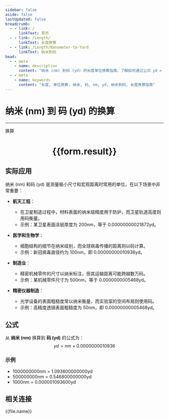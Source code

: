 ```yaml
---
sidebar: false
aside: false
lastUpdated: false
breadcrumb:
  - - link: /
      linkText: 首页
  - - link: /Length/
      linkText: 长度换算
  - - link: /Length/Nanometer-to-Yard
      linkText: 纳米到码
head:
  - - meta
    - name: description
      content: "纳米 (nm) 到码 (yd) 的长度单位换算指南。了解如何通过公式 yd = nm × 0.0000000010936 换算为码。"
  - - meta
    - name: keywords
      content: "长度, 单位换算, 纳米, 码, nm, yd, 纳米到码, 长度换算指南"
---
```

# 纳米 (nm) 到 码 (yd) 的换算
---
<script setup>
import { onMounted, reactive, inject, ref } from 'vue'
import { NButton, NForm, NFormItem, NInput, NInputNumber, NSelect, NCard, useMessage,NGrid ,NGi } from 'naive-ui'
import { defineClientComponent } from 'vitepress'
import { Length } from '../../files';

const convert = inject('convert')

const form = reactive({
  number: null,
  result: '',
})

const convertHandler = () => {
  if (form.number !== null && !isNaN(form.number)) {
    const convertedValue = parseFloat(form.number) * 0.0000000010936
    form.result = `${form.number}nm = ${convertedValue.toFixed(12)}yd`
  } else {
    form.result = '请输入有效的数值。'
  }
}
</script>

<n-form size="large" :model="form">
  <n-form-item label="纳米 (nm)">
    <n-input-number v-model:value="form.number" placeholder="输入纳米" style="width: 100%" />
  </n-form-item>
  <n-form-item>
    <n-button type="primary" @click="convertHandler" block>换算</n-button>
  </n-form-item>
</n-form>

<n-card  embedded :bordered="false" hoverable>
  <div  style="text-align:center">
    <h1>{{form.result}}</h1>
  </div>
</n-card>

## 实际应用

纳米 (nm) 和码 (yd) 是测量极小尺寸和宏观距离时常用的单位，在以下场景中非常重要：

- **航天工程**：
  - 在卫星制造过程中，材料表面的纳米级精度用于防护，而卫星轨道高度则用码衡量。
  - 示例：某卫星表面涂层厚度为 200nm，等于 0.00000000021872yd。

- **医学和生物学**：
  - 细胞结构的细节在纳米级别，而全球病毒传播的距离则以码计算。
  - 示例：新冠病毒直径约为 100nm，即 0.00000000010936yd。

- **制造业**：
  - 精密机械零件的尺寸以纳米标注，但其运输距离可能跨越数万码。
  - 示例：某机械零件尺寸为 500nm，等于 0.0000000005468yd。

- **精密仪器制造**：
  - 光学设备的表面粗糙度常以纳米衡量，而实验室的空间布局则使用码。
  - 示例：高精度透镜表面粗糙度为 50nm，即 0.00000000005468yd。

## 公式

从 **纳米 (nm)** 换算到 **码 (yd)** 的公式为：
$$ yd = nm \times 0.0000000010936 $$

### 示例
- 1000000000nm = 1.093600000000yd
- 500000000nm = 0.546800000000yd
- 1000nm = 0.000001093600yd

## 相关连接
<n-grid x-gap="12" :cols="4">
  <n-gi v-for="(file, index) in Length" :key="index">
    <n-button
      text
      tag="a"
      :href="file.path"
      type="primary"
    >
      {{file.name}}
    </n-button>
  </n-gi>
</n-grid>